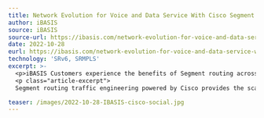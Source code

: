 ```yaml
---
title: Network Evolution for Voice and Data Service With Cisco Segment Routing
author: iBASIS
source: iBASIS
source-url: https://ibasis.com/network-evolution-for-voice-and-data-service-with-cisco-segment-routing/
date: 2022-10-28
eurl: https://ibasis.com/network-evolution-for-voice-and-data-service-with-cisco-segment-routing/
technology: 'SRv6, SRMPLS'
excerpt: >-
  <p>iBASIS Customers experience the benefits of Segment routing across the iBASIS next generation IPX core network with the realization of accelerated increases in data capacity as their business demands, combined with routing redundancy that secures successful delivery of their traffic during peak periods.  As the market evolves, this advanced technology with centralized path determination that enables a simplified iBASIS network architecture with redundant and scalable routing capabilities positions iBASIS to successfully deliver new 5G and IoT services for our customers.</p>
  <p class="article-excerpt">
  Segment routing traffic engineering powered by Cisco provides the scale, agility, and cost effectiveness that iBASIS requires to exceed customer expectations and remain a leader in our industry.

teaser: /images/2022-10-28-IBASIS-cisco-social.jpg
---
```


